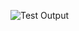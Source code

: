 ![Test Output](https://travis-ci.org/ChrisSoper1/JamboreeScoreboard.svg?branch=master "Test output")
